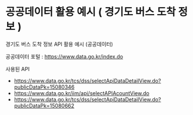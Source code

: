 # 공공데이터 활용 예시 ( 경기도 버스 도착 정보 )

경기도 버스 도착 정보 API 활용 예시 (공공데이터)

공공데이터 포털 : https://www.data.go.kr/index.do

사용된 API
- https://www.data.go.kr/tcs/dss/selectApiDataDetailView.do?publicDataPk=15080346
- https://www.data.go.kr/iim/api/selectAPIAcountView.do
- https://www.data.go.kr/tcs/dss/selectApiDataDetailView.do?publicDataPk=15080662
